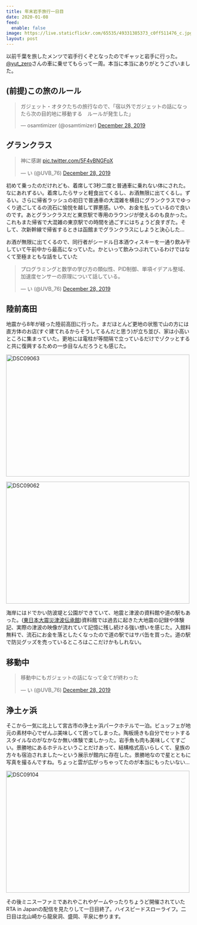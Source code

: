 ```yaml
---
title: 年末岩手旅行一日目
date: 2020-01-08
feed:
  enable: false
image: https://live.staticflickr.com/65535/49331385373_c0ff511476_c.jpg
layout: post
---
```


以前千葉を旅したメンツで岩手行くぞとなったのでギャッと岩手に行った。[@yut_zero](https://twitter.com/yut_zero)さんの車に乗せてもらって一周。本当に本当にありがとうございました。

## (前提)この旅のルール

<blockquote class="twitter-tweet"><p lang="ja" dir="ltr">ガジェット・オタクたちの旅行なので、「宿以外でガジェットの話になったら次の目的地に移動する　ルールが発生した」</p>&mdash; osamtimizer (@osamtimizer) <a href="https://twitter.com/osamtimizer/status/1210827794755645441?ref_src=twsrc%5Etfw">December 28, 2019</a></blockquote> <script async src="https://platform.twitter.com/widgets.js" charset="utf-8"></script>

## グランクラス

<blockquote class="twitter-tweet"><p lang="ja" dir="ltr">神に感謝 <a href="https://t.co/5F4vBNGFoX">pic.twitter.com/5F4vBNGFoX</a></p>&mdash; い (@UVB_76) <a href="https://twitter.com/UVB_76/status/1210745646853918721?ref_src=twsrc%5Etfw">December 28, 2019</a></blockquote> <script async src="https://platform.twitter.com/widgets.js" charset="utf-8"></script>

初めて乗ったのだけれども、着席して3秒二度と普通車に乗れない体にされた。なにあれずるい。着席したらサッと軽食出てくるし、お酒無限に出てくるし。ずるい。さらに帰省ラッシュの初日で普通車の大混雑を横目にグランクラスでゆっくり過ごしてるの流石に愉悦を越して罪悪感。いや、お金を払っているので良いのです。あとグランクラスだと東京駅で専用のラウンジが使えるのも良かった。これもまた帰省で大混雑の東京駅での時間を過ごすにはちょうど良すぎた。そして、次新幹線で帰省するときは函館までグランクラスにしようと決心した…

お酒が無限に出てくるので、同行者がシードル日本酒ウィスキーを一通り飲み干していて午前中から最高になっていた。かといって飲みつぶれているわけではなくて至極まともな話をしていた
<blockquote class="twitter-tweet"><p lang="ja" dir="ltr">プログラミングと数学の学び方の類似性、PID制御、単項イデアル整域、加速度センサーの原理について話している。</p>&mdash; い (@UVB_76) <a href="https://twitter.com/UVB_76/status/1210770846639218690?ref_src=twsrc%5Etfw">December 28, 2019</a></blockquote> <script async src="https://platform.twitter.com/widgets.js" charset="utf-8"></script>

## 陸前高田

地震から8年が経った陸前高田に行った。まだほとんど更地の状態で山の方には直方体のお店(すぐ建てれるからそうしてるんだと思う)が立ち並び、家は小高いところに集まっていた。更地には電柱が等間隔で立っているだけでゾクッとすると共に復興するための一歩目なんだろうとも感じた。

<a data-flickr-embed="true" href="https://www.flickr.com/photos/uvb_76/49331385273/in/album-72157712520396157/" title="DSC09063"><img src="https://live.staticflickr.com/65535/49331385273_8f4bbc5b2b.jpg" width="500" height="333" alt="DSC09063"></a><script async src="//embedr.flickr.com/assets/client-code.js" charset="utf-8"></script>

<a data-flickr-embed="true" href="https://www.flickr.com/photos/uvb_76/49331385373/in/album-72157712520396157/" title="DSC09062"><img src="https://live.staticflickr.com/65535/49331385373_c0ff511476.jpg" width="500" height="333" alt="DSC09062"></a><script async src="//embedr.flickr.com/assets/client-code.js" charset="utf-8"></script>

海岸にはドでかい防波堤と公園ができていて、地震と津波の資料館や道の駅もあった。([東日本大震災津波伝承館](https://iwate-tsunami-memorial.jp/))資料館では過去に起きた大地震の記録や体験記、実際の津波の映像が流れていて記憶に残し続ける強い想いを感じた。入館料無料で、流石にお金を落としたくなったので道の駅ではサバ缶を買った。道の駅で防災グッズを売っているところはここだけかもしれない。

## 移動中

<blockquote class="twitter-tweet"><p lang="ja" dir="ltr">移動中にもガジェットの話になって全てが終わった</p>&mdash; い (@UVB_76) <a href="https://twitter.com/UVB_76/status/1210849123466788865?ref_src=twsrc%5Etfw">December 28, 2019</a></blockquote> <script async src="https://platform.twitter.com/widgets.js" charset="utf-8"></script>

## 浄土ヶ浜

そこから一気に北上して宮古市の浄土ヶ浜パークホテルで一泊。ビュッフェが地元の素材中心でぜんぶ美味しくて困ってしまった。陶板焼きも自分でセットするスタイルなのがなかなか無い体験で楽しかった。岩手魚も肉も美味しくてすごい。景勝地にあるホテルということだけあって、結構格式高いらしくて、皇族の方々も宿泊されました～という展示が館内に存在した。景勝地なので星とともに写真を撮るんですね。ちょっと雲が広がっちゃってたのが本当にもったいない…

<a data-flickr-embed="true" href="https://www.flickr.com/photos/uvb_76/49332075427/in/album-72157712520396157/" title="DSC09104"><img src="https://live.staticflickr.com/65535/49332075427_e703b5b99a.jpg" width="500" height="333" alt="DSC09104"></a><script async src="//embedr.flickr.com/assets/client-code.js" charset="utf-8"></script>

その後ミニスーファミであれやこれやゲームやったりちょうど開催されていたRTA in Japanの配信を見たりして一日目終了。ハイスピードスローライフ。二日目は北山崎から龍泉洞、盛岡、平泉に参ります。
